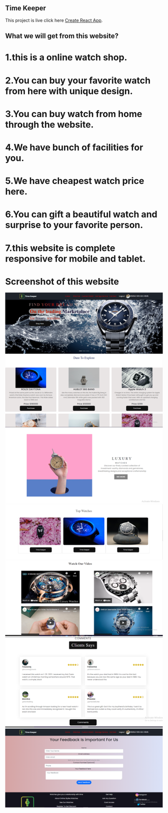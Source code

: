 ## Time Keeper

This project is live click here [Create React App](https://time-keeper-8affda.netlify.app/).

## What we will get from this website?

# 1.this is a online watch shop.
# 2.You can buy your favorite watch from here with unique design.
# 3.You can buy watch from home through the website.
# 4.We have bunch of facilities for you.
# 5.We have cheapest watch price here.
# 6.You can gift a beautiful watch and surprise to your favorite person.
# 7.this website is complete responsive for mobile and tablet.



# Screenshot of this website
<img src="imagess/Captur11.PNG">
<img src="imagess/Captur2.PNG">
<img src="imagess/Captur3.PNG">
<img src="imagess/Captur4.PNG">
<img src="imagess//Captur5.PNG">
<img src="imagess/Captur6.PNG">
<img src="imagess/Captur7.PNG">

